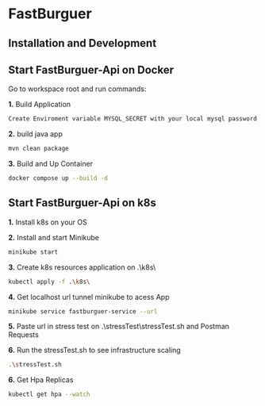 # FastBurguer

## Installation and Development

## Start FastBurguer-Api on Docker
Go to workspace root and run commands:

**1.** Build Application
 ```bash
 Create Enviroment variable MYSQL_SECRET with your local mysql password
 ```
**2.** build java app
 ```bash
 mvn clean package
 ```

**3.** Build and Up Container
 ```bash
 docker compose up --build -d
 ```

 ## Start FastBurguer-Api on k8s

 **1.** Install k8s on your OS

 **2.** Install and start Minikube
 ```bash
 minikube start
 ```

 **3.** Create k8s resources application on .\k8s\
 ```bash
 kubectl apply -f .\k8s\
 ```

 **4.** Get localhost url tunnel minikube to acess App
 ```bash
 minikube service fastburguer-service --url
 ```

 **5.** Paste url in stress test on .\stressTest\stressTest.sh and Postman Requests

 **6.** Run the stressTest.sh to see infrastructure scaling
 ```bash
 .\stressTest.sh
 ```

 **6.** Get Hpa Replicas
 ```bash
kubectl get hpa --watch
 ```